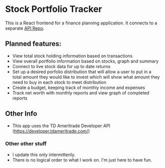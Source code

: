 # Stock Portfolio Tracker

This is a React frontend for a finance planning application. It connects to a separate
[API Repo](https://github.com/jtclayt/finance_planner_api).


## Planned features:
- View total stock holding information based on transactions
- View overall portfolio information based on stocks, graph and summary
- Connect to live stock data for up to date returns
- Set up a desired porfolio distribution that will allow a user to put in
a total amount they would like to invest which will show what amount they need
to buy in each stock to meet distribution
- Create a budget, keeping track of monthly income and expenses
- Track net worth with monthly reports and view graph of completed reports


## Other Info
- This app uses the TD Ameritrade Developer API (https://developer.tdameritrade.com/)


### Other other stuff
- I update this only intermittenly.
- There is no logical order to what I work on. I'm just here to have fun.
